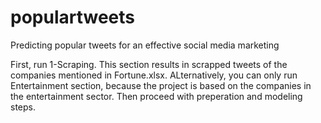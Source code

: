# populartweets
Predicting popular tweets for an effective social media marketing

First, run 1-Scraping. This section results in scrapped tweets of the companies mentioned in Fortune.xlsx. ALternatively, you can only run Entertainment section, because the project is based on the companies in the entertainment sector. Then proceed with preperation and modeling steps.
